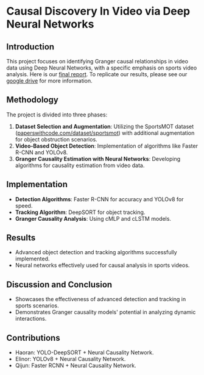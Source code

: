 # Causal Discovery In Video via Deep Neural Networks

## Introduction
This project focuses on identifying Granger causal relationships in video data using Deep Neural Networks, with a specific emphasis on sports video analysis. Here is our [final report](https://github.com/QijunYang1/Causal-Discovery-In-Video-via-DNNs/blob/main/Final_Report_Causal_Discovery_In_Video_via_DNNs.pdf). To replicate our results, please see our [google drive](https://drive.google.com/drive/folders/1zSfbF2Nk4oLh6U5NoPAc0LnLpip3G1eV?usp=sharing) for more information.

## Methodology
The project is divided into three phases:
1. **Dataset Selection and Augmentation**: Utilizing the SportsMOT dataset ([paperswithcode.com/dataset/sportsmot](https://paperswithcode.com/dataset/sportsmot)) with additional augmentation for object obstruction scenarios.
2. **Video-Based Object Detection**: Implementation of algorithms like Faster R-CNN and YOLOv8.
3. **Granger Causality Estimation with Neural Networks**: Developing algorithms for causality estimation from video data.

## Implementation
- **Detection Algorithms**: Faster R-CNN for accuracy and YOLOv8 for speed.
- **Tracking Algorithm**: DeepSORT for object tracking.
- **Granger Causality Analysis**: Using cMLP and cLSTM models.

## Results
- Advanced object detection and tracking algorithms successfully implemented.
- Neural networks effectively used for causal analysis in sports videos.

## Discussion and Conclusion
- Showcases the effectiveness of advanced detection and tracking in sports scenarios.
- Demonstrates Granger causality models' potential in analyzing dynamic interactions.

## Contributions
- Haoran: YOLO-DeepSORT + Neural Causality Network.
- Elinor: YOLOv8 + Neural Causality Network.
- Qijun: Faster RCNN + Neural Causality Network.
